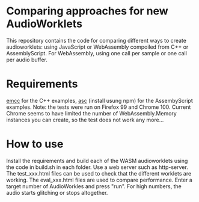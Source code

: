 Comparing approaches for new AudioWorklets
==========================================
This repository contains the code for comparing different ways to create audioworklets: using JavaScript or WebAssembly compoiled from C++ or AssemblyScript. For WebAssembly, using one call per sample or one call per audio buffer.

Requirements
============
[emcc](https://emscripten.org/docs/tools_reference/emcc.html) for the C++ examples, [asc](https://www.assemblyscript.org/compiler.html) (install usung npm) for the AssembyScript examples.
Note: the tests were run on Firefox 99 and Chrome 100. Current Chrome seems to have limited the number of WebAssembly.Memory instances you can create, so the test does not work any more...

How to use
==========
Install the requirements and build each of the WASM audioworklets using the code in build.sh in each folder. Use a web server such as http-server. The test_xxx.html files can be used to check that the different worklets are working. The eval_xxx.html files are used to compare performance. Enter a target number of AudioWorkles and press "run". For high numbers, the audio starts glitching or stops altogether.






